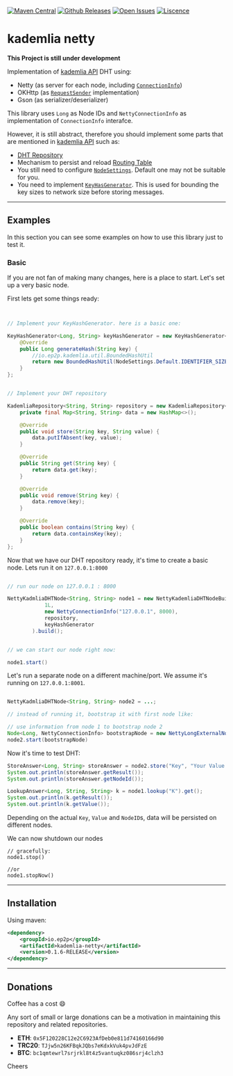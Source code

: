 [![Maven Central](https://maven-badges.herokuapp.com/maven-central/io.ep2p/kademlia-netty/badge.png?gav=true)](https://maven-badges.herokuapp.com/maven-central/io.ep2p/kademlia-netty)
[![Github Releases](https://badgen.net/github/release/ep2p/kademlia-netty)](https://github.com/ep2p/kademlia-netty/releases)
[![Open Issues](https://badgen.net/github/open-issues/ep2p/kademlia-netty)](https://github.com/ep2p/kademlia-netty/issues)
[![Liscence](https://badgen.net/github/license/ep2p/kademlia-netty)](https://github.com/ep2p/kademlia-netty/blob/main/LICENSE)

# kademlia netty

**This Project is still under development** 

Implementation of [kademlia API](https://github.com/ep2p/kademlia-api) DHT using:

- Netty (as server for each node, including [`ConnectionInfo`](https://github.com/ep2p/kademlia-api#connectioninfo))
- OKHttp (as [`RequestSender`](https://github.com/ep2p/kademlia-api#messagesender-interface) implementation)
- Gson (as serializer/deserializer)

This library uses `Long` as Node IDs and `NettyConnectionInfo` as implementation of `ConnectionInfo` interafce.

However, it is still abstract, therefore you should implement some parts that are mentioned in [kademlia API](https://github.com/ep2p/kademlia-api) such as:

- [DHT Repository](https://github.com/ep2p/kademlia-api#dht)
- Mechanism to persist and reload [Routing Table](https://github.com/ep2p/kademlia-api#routingtable)
- You still need to configure [`NodeSettings`](https://github.com/ep2p/kademlia-api#configuration). Default one may not be suitable for you.
- You need to implement [`KeyHasGenerator`](https://github.com/ep2p/kademlia-api/blob/main/src/main/java/io/ep2p/kademlia/node/KeyHashGenerator.java).
    This is used for bounding the key sizes to network size before storing messages.
  



---

## Examples

In this section you can see some examples on how to use this library just to test it.

### Basic

If you are not fan of making many changes, here is a place to start. Let's set up a very basic node.


First lets get some things ready:

```java


// Implement your KeyHashGenerator. here is a basic one:

KeyHashGenerator<Long, String> keyHashGenerator = new KeyHashGenerator<Long, String>() {
    @Override
    public Long generateHash(String key) {
        //io.ep2p.kademlia.util.BoundedHashUtil
        return new BoundedHashUtil(NodeSettings.Default.IDENTIFIER_SIZE).hash(key.hashCode(), Long.class);
    }
};


// Implement your DHT repository

KademliaRepository<String, String> repository = new KademliaRepository<String, String>() {
    private final Map<String, String> data = new HashMap<>();

    @Override
    public void store(String key, String value) {
        data.putIfAbsent(key, value);
    }

    @Override
    public String get(String key) {
        return data.get(key);
    }

    @Override
    public void remove(String key) {
        data.remove(key);
    }

    @Override
    public boolean contains(String key) {
        return data.containsKey(key);
    }
};

```


Now that we have our DHT repository ready, it's time to create a basic node. Lets run it on `127.0.0.1:8000`

```java

// run our node on 127.0.0.1 : 8000

NettyKadmliaDHTNode<String, String> node1 = new NettyKademliaDHTNodeBuilder<String, String>(
            1L,
            new NettyConnectionInfo("127.0.0.1", 8000),
            repository,
            keyHashGenerator
        ).build();


// we can start our node right now:

node1.start()
```

Let's run a separate node on a different machine/port. We assume it's running on `127.0.0.1:8001`.

```java

NettyKadmliaDHTNode<String, String> node2 = ...;

// instead of running it, bootstrap it with first node like:

// use information from node 1 to bootstrap node 2
Node<Long, NettyConnectionInfo> bootstrapNode = new NettyLongExternalNode(new NettyConnectionInfo("127.0.0.1", 8000), 1L, new Date());
node2.start(bootstrapNode)

```

Now it's time to test DHT:

```java
StoreAnswer<Long, String> storeAnswer = node2.store("Key", "Your Value Here").get();
System.out.println(storeAnswer.getResult());
System.out.println(storeAnswer.getNodeId());

LookupAnswer<Long, String, String> k = node1.lookup("K").get();
System.out.println(k.getResult());
System.out.println(k.getValue());
```

Depending on the actual `Key`, `Value` and `NodeID`s, data will be persisted on different nodes.

We can now shutdown our nodes
```
// gracefully:
node1.stop()

//or
node1.stopNow()
```

---

## Installation

Using maven:

```xml
<dependency>
    <groupId>io.ep2p</groupId>
    <artifactId>kademlia-netty</artifactId>
    <version>0.1.6-RELEASE</version>
</dependency>
```


---

## Donations

Coffee has a cost :smile:

Any  sort of small or large donations can be a motivation in maintaining this repository and related repositories.

- **ETH**: `0x5F120228C12e2C6923AfDeb0e811d74160166d90`
- **TRC20**: `TJjw5n26KFBqkJQbs7eKdxkVuk4pvJdFzE`
- **BTC**: `bc1qmtewrl7srjrkl8t4z5vantuqkz086srj4clzh3`


Cheers
